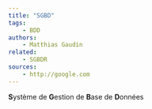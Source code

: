 ```yaml
---
title: "SGBD"
tags:
    - BDD
authors:
    - Matthias Gaudin
related:
    - SGBDR
sources:
    - http://google.com
---
```


**S**ystème de **G**estion de **B**ase de **D**onnées